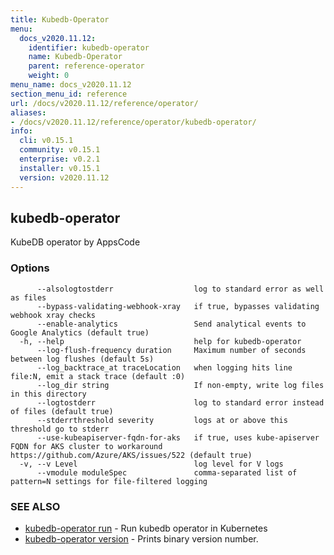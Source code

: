 ```yaml
---
title: Kubedb-Operator
menu:
  docs_v2020.11.12:
    identifier: kubedb-operator
    name: Kubedb-Operator
    parent: reference-operator
    weight: 0
menu_name: docs_v2020.11.12
section_menu_id: reference
url: /docs/v2020.11.12/reference/operator/
aliases:
- /docs/v2020.11.12/reference/operator/kubedb-operator/
info:
  cli: v0.15.1
  community: v0.15.1
  enterprise: v0.2.1
  installer: v0.15.1
  version: v2020.11.12
---
```


## kubedb-operator

KubeDB operator by AppsCode

### Options

```
      --alsologtostderr                  log to standard error as well as files
      --bypass-validating-webhook-xray   if true, bypasses validating webhook xray checks
      --enable-analytics                 Send analytical events to Google Analytics (default true)
  -h, --help                             help for kubedb-operator
      --log-flush-frequency duration     Maximum number of seconds between log flushes (default 5s)
      --log_backtrace_at traceLocation   when logging hits line file:N, emit a stack trace (default :0)
      --log_dir string                   If non-empty, write log files in this directory
      --logtostderr                      log to standard error instead of files (default true)
      --stderrthreshold severity         logs at or above this threshold go to stderr
      --use-kubeapiserver-fqdn-for-aks   if true, uses kube-apiserver FQDN for AKS cluster to workaround https://github.com/Azure/AKS/issues/522 (default true)
  -v, --v Level                          log level for V logs
      --vmodule moduleSpec               comma-separated list of pattern=N settings for file-filtered logging
```

### SEE ALSO

* [kubedb-operator run](/docs/v2020.11.12/reference/operator/kubedb-operator_run)	 - Run kubedb operator in Kubernetes
* [kubedb-operator version](/docs/v2020.11.12/reference/operator/kubedb-operator_version)	 - Prints binary version number.

